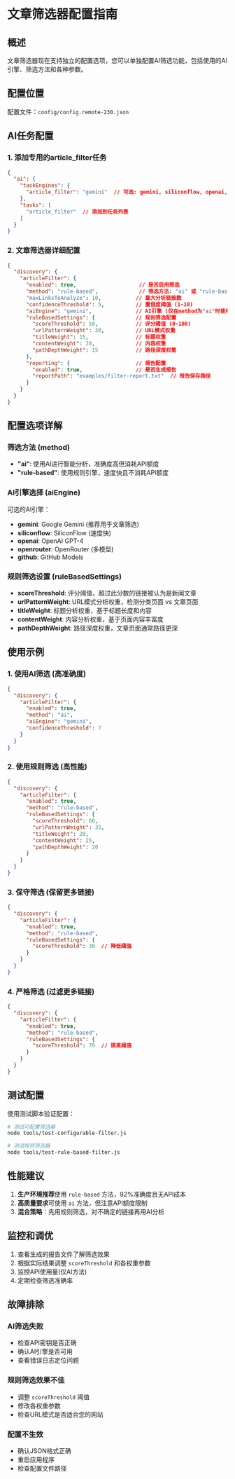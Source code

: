 # 文章筛选器配置指南

## 概述

文章筛选器现在支持独立的配置选项，您可以单独配置AI筛选功能，包括使用的AI引擎、筛选方法和各种参数。

## 配置位置

配置文件：`config/config.remote-230.json`

## AI任务配置

### 1. 添加专用的article_filter任务

```json
{
  "ai": {
    "taskEngines": {
      "article_filter": "gemini"  // 可选: gemini, siliconflow, openai, openrouter 等
    },
    "tasks": [
      "article_filter"  // 添加到任务列表
    ]
  }
}
```

### 2. 文章筛选器详细配置

```json
{
  "discovery": {
    "articleFilter": {
      "enabled": true,                    // 是否启用筛选
      "method": "rule-based",             // 筛选方法: "ai" 或 "rule-based"
      "maxLinksToAnalyze": 10,           // 最大分析链接数
      "confidenceThreshold": 5,          // 置信度阈值 (1-10)
      "aiEngine": "gemini",              // AI引擎 (仅在method为"ai"时使用)
      "ruleBasedSettings": {             // 规则筛选配置
        "scoreThreshold": 50,            // 评分阈值 (0-100)
        "urlPatternWeight": 30,          // URL模式权重
        "titleWeight": 15,               // 标题权重
        "contentWeight": 20,             // 内容权重
        "pathDepthWeight": 15            // 路径深度权重
      },
      "reporting": {                     // 报告配置
        "enabled": true,                 // 是否生成报告
        "reportPath": "examples/filter-report.txt"  // 报告保存路径
      }
    }
  }
}
```

## 配置选项详解

### 筛选方法 (method)

- **"ai"**: 使用AI进行智能分析，准确度高但消耗API额度
- **"rule-based"**: 使用规则引擎，速度快且不消耗API额度

### AI引擎选择 (aiEngine)

可选的AI引擎：
- **gemini**: Google Gemini (推荐用于文章筛选)
- **siliconflow**: SiliconFlow (速度快)
- **openai**: OpenAI GPT-4
- **openrouter**: OpenRouter (多模型)
- **github**: GitHub Models

### 规则筛选设置 (ruleBasedSettings)

- **scoreThreshold**: 评分阈值，超过此分数的链接被认为是新闻文章
- **urlPatternWeight**: URL模式分析权重，检测分类页面 vs 文章页面
- **titleWeight**: 标题分析权重，基于标题长度和内容
- **contentWeight**: 内容分析权重，基于页面内容丰富度
- **pathDepthWeight**: 路径深度权重，文章页面通常路径更深

## 使用示例

### 1. 使用AI筛选 (高准确度)

```json
{
  "discovery": {
    "articleFilter": {
      "enabled": true,
      "method": "ai",
      "aiEngine": "gemini",
      "confidenceThreshold": 7
    }
  }
}
```

### 2. 使用规则筛选 (高性能)

```json
{
  "discovery": {
    "articleFilter": {
      "enabled": true,
      "method": "rule-based",
      "ruleBasedSettings": {
        "scoreThreshold": 60,
        "urlPatternWeight": 35,
        "titleWeight": 20,
        "contentWeight": 25,
        "pathDepthWeight": 20
      }
    }
  }
}
```

### 3. 保守筛选 (保留更多链接)

```json
{
  "discovery": {
    "articleFilter": {
      "enabled": true,
      "method": "rule-based",
      "ruleBasedSettings": {
        "scoreThreshold": 30  // 降低阈值
      }
    }
  }
}
```

### 4. 严格筛选 (过滤更多链接)

```json
{
  "discovery": {
    "articleFilter": {
      "enabled": true,
      "method": "rule-based",
      "ruleBasedSettings": {
        "scoreThreshold": 70  // 提高阈值
      }
    }
  }
}
```

## 测试配置

使用测试脚本验证配置：

```bash
# 测试可配置筛选器
node tools/test-configurable-filter.js

# 测试规则筛选器
node tools/test-rule-based-filter.js
```

## 性能建议

1. **生产环境推荐**使用 `rule-based` 方法，92%准确度且无API成本
2. **高质量要求**可使用 `ai` 方法，但注意API额度限制
3. **混合策略**：先用规则筛选，对不确定的链接再用AI分析

## 监控和调优

1. 查看生成的报告文件了解筛选效果
2. 根据实际结果调整 `scoreThreshold` 和各权重参数
3. 监控API使用量(仅AI方法)
4. 定期检查筛选准确率

## 故障排除

### AI筛选失败
- 检查API密钥是否正确
- 确认AI引擎是否可用
- 查看错误日志定位问题

### 规则筛选效果不佳
- 调整 `scoreThreshold` 阈值
- 修改各权重参数
- 检查URL模式是否适合您的网站

### 配置不生效
- 确认JSON格式正确
- 重启应用程序
- 检查配置文件路径
